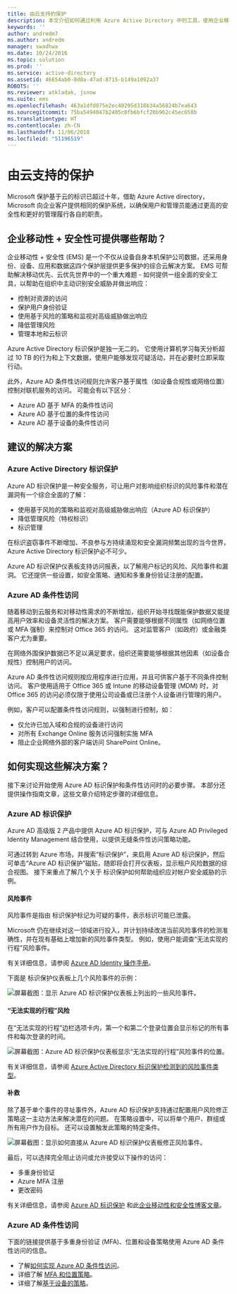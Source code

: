 ```yaml
---
title: 由云支持的保护
description: 本文介绍如何通过利用 Azure Active Directory 中的工具，使用企业移动性 + 安全性提供一组全面的安全工具，帮助在组织中主动识别安全威胁并作出响应。
keywords: ''
author: andredm7
ms.author: andredm
manager: swadhwa
ms.date: 10/24/2016
ms.topic: solution
ms.prod: ''
ms.service: active-directory
ms.assetid: 46654ab0-0d0a-47ad-8715-b149a1092a37
ROBOTS: ''
ms.reviewer: atkladak, jsnow
ms.suite: ems
ms.openlocfilehash: 463a1dfd075e2ec40295d318b34a56824b7ea643
ms.sourcegitcommit: 75ba5494047b2405c0fb6bfcf20b962c45ec658b
ms.translationtype: HT
ms.contentlocale: zh-CN
ms.lasthandoff: 11/06/2018
ms.locfileid: "51196519"
---
```

# <a name="cloud-powered-protection"></a>由云支持的保护
Microsoft 保护基于云的标识已超过十年，借助 Azure Active directory，Microsoft 向企业客户提供相同的保护系统，以确保用户和管理员能通过更高的安全性和更好的管理履行各自的职责。

## <a name="how-can-enterprise-mobility--security-help-you"></a>企业移动性 + 安全性可提供哪些帮助？
企业移动性 + 安全性 (EMS) 是一个不仅从设备自身本机保护公司数据，还采用身份、设备、应用和数据这四个保护层提供更多保护的综合云解决方案。 EMS 可帮助解决移动优先、云优先世界中的一个重大难题 - 如何提供一组全面的安全工具，以帮助在组织中主动识别安全威胁并做出响应：
- 控制对资源的访问
- 保护用户身份验证
- 使用基于风险的策略和监视对高级威胁做出响应
- 降低管理风险
- 管理本地和云标识

Azure Active Directory 标识保护是独一无二的。 它使用计算机学习每天分析超过 10 TB 的行为和上下文数据，使用户能够发现可疑活动，并在必要时立即采取行动。

此外，Azure AD 条件性访问规则允许客户基于属性（如设备合规性或网络位置）控制对联机服务的访问。 可能会有以下区分：
- Azure AD 基于 MFA 的条件性访问
- Azure AD 基于位置的条件性访问
- Azure AD 基于设备的条件性访问


## <a name="recommended-solution"></a>建议的解决方案
### <a name="azure-active-directory-identity-protection"></a>Azure Active Directory 标识保护

Azure AD 标识保护是一种安全服务，可让用户对影响组织标识的风险事件和潜在漏洞有一个综合全面的了解：
- 使用基于风险的策略和监视对高级威胁做出响应（Azure AD 标识保护）
- 降低管理风险（特权标识）
- 标识管理

在标识盗窃事件不断增加、不良参与方持续涌现和安全漏洞频繁出现的当今世界，Azure Active Directory 标识保护必不可少。

Azure AD 标识保护仪表板支持访问报表，以了解用户标记的风险、风险事件和漏洞。 它还提供一些设置，如安全策略、通知和多重身份验证注册的配置。
### <a name="azure-ad-conditional-access"></a>Azure AD 条件性访问
随着移动到云服务和对移动性需求的不断增加，组织开始寻找既能保护数据又能提高用户效率和设备灵活性的解决方案。 客户需要能够根据不同属性（如网络位置或 MFA 强制）来控制对 Office 365 的访问。 这对监管客户（如政府）或金融类客户尤为重要。

在网络外围保护数据已不足以满足要求，组织还需要能够根据其他因素（如设备合规性）控制用户的访问。

Azure AD 条件性访问规则按应用程序进行应用，并且可供客户基于不同条件控制访问。 客户使用适用于 Office 365 或 Intune 的移动设备管理 (MDM) 时，对 Office 365 的访问必须仅限于使用公司设备或已注册个人设备进行管理的用户。

例如，客户可以配置条件性访问规则，以强制进行控制，如：
- 仅允许已加入域和合规的设备进行访问
- 对所有 Exchange Online 服务访问强制实施 MFA
- 阻止企业网络外部的客户端访问 SharePoint Online。

## <a name="how-to-implement-these-solutions"></a>如何实现这些解决方案？

接下来讨论开始使用 Azure AD 标识保护和条件性访问时的必要步骤。 本部分还提供操作指南文章，这些文章介绍特定步骤的详细信息。

### <a name="azure-ad-identity-protection"></a>Azure AD 标识保护
Azure AD 高级版 2 产品中提供 Azure AD 标识保护，可与 Azure AD Privileged Identity Management 结合使用，以提供无缝条件性访问策略功能。

可通过转到 Azure 市场，并搜索“标识保护”，来启用 Azure AD 标识保护，然后可单击“Azure AD 标识保护”磁贴，随即将会打开仪表板，显示租户风险数据的综合视图。 接下来重点了解几个关于 标识保护如何帮助组织应对帐户安全威胁的示例。

#### <a name="risk-events"></a>风险事件
风险事件是指由 标识保护标记为可疑的事件，表示标识可能已泄露。

Microsoft 仍在继续对这一领域进行投入，并计划持续改进当前风险事件的检测准确性，并在现有基础上增加新的风险事件类型。 例如，使用户能调查“无法实现的行程”风险事件。

有关详细信息，请参阅 [Azure AD Identity 操作手册](https://azure.microsoft.com/documentation/articles/active-directory-identityprotection-playbook/)。

下面是 标识保护仪表板上几个风险事件的示例：

![屏幕截图：显示 Azure AD 标识保护仪表板上列出的一些风险事件。](./media/cloud-powered-protection/cloud-powered-protection-fig1.png)

#### <a name="impossible-travels-risk"></a>“无法实现的行程”风险
在“无法实现的行程”边栏选项卡内，第一个和第二个登录位置会显示标记的所有事件和每次登录的时间。

![屏幕截图：Azure AD 标识保护仪表板显示“无法实现的行程”风险事件的位置。](./media/cloud-powered-protection/cloud-powered-protection-fig2.png)

有关详细信息，请参阅 [Azure Active Directory 标识保护检测到的风险事件类型](https://azure.microsoft.com/documentation/articles/active-directory-identityprotection-risk-events-types/)。

#### <a name="remediation"></a>补救
除了基于单个事件的寻址事件外，Azure AD 标识保护支持通过配置用户风险修正策略这一主动方法来解决潜在的问题。 在策略设置中，可以将单个用户、群组或所有用户作为目标。 还可以设置触发此策略的特定条件。

![屏幕截图：显示如何直接从 Azure AD 标识保护仪表板修正风险事件。](./media/cloud-powered-protection/cloud-powered-protection-fig3.png)

最后，可以选择完全阻止访问或允许接受以下操作的访问：
- 多重身份验证
- Azure MFA 注册
- 更改密码

有关详细信息，请参阅 [Azure AD 标识保护](https://azure.microsoft.com/documentation/articles/active-directory-identityprotection/) 和此[企业移动性和安全性博客文章](https://blogs.technet.microsoft.com/enterprisemobility/2016/09/07/azuread-identity-protection-azure-ad-privileged-identity-management-and-azure-ad-premium-p2-will-be-generally-available-sept-15th/)。

### <a name="azure-ad-conditional-access"></a>Azure AD 条件性访问
下面的链接提供基于多重身份验证 (MFA)、位置和设备策略使用 Azure AD 条件性访问的信息。
- 了解[如何实现 Azure AD 条件性访问](https://azure.microsoft.com/documentation/articles/active-directory-conditional-access/)。
- 详细了解 [MFA 和位置策略](https://azure.microsoft.com/documentation/articles/active-directory-conditional-access-azuread-connected-apps/)。
- 详细了解[基于设备的策略](https://azure.microsoft.com/documentation/articles/active-directory-conditional-access-policy-connected-applications/)。
